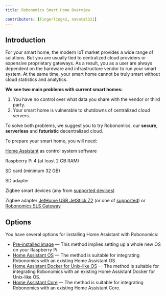 ```yaml
---
title: Robonomics Smart Home Overview

contributors: [Fingerling42, nakata5321]
---
```


## Introduction

For your smart home, the modern IoT market provides a wide range of solutions. But you are usually tied to centralized cloud providers or expensive proprietary gateways. As a result, you as a user are always dependent on the hardware and infrastructure vendor to run your smart system. At the same time, your smart home cannot be truly smart without cloud statistics and analytics.

**We see two main problems with current smart homes:**

1. You have no control over what data you share with the vendor or third party.
2. Your smart home is vulnerable to shutdowns of centralized cloud servers. 

<robo-wiki-picture src="home-assistant/ha-problems.png" />

To solve both problems, we suggest you to try Robonomics, our **secure**, **serverless** and **futuristic** decentralized cloud.

<robo-wiki-picture src="home-assistant/ha-robonomics.png" />

To prepare your smart home, you will need:


  <robo-wiki-grid-element-wrapper textAlign="center" :columns="4">
    <robo-wiki-grid-element>
      <robo-wiki-picture src="home-assistant/need_1.png" /> 
      <p><a href="https://www.home-assistant.io/">Home Assistant</a> as control system software</p> 
    </robo-wiki-grid-element>
    <robo-wiki-grid-element>
      <robo-wiki-picture src="home-assistant/need_2.png" /> 
      <p>Raspberry Pi 4 (at least 2 GB RAM)</p>  
    </robo-wiki-grid-element>
    <robo-wiki-grid-element>
      <robo-wiki-picture src="home-assistant/need_3.png" /> 
      <p>SD card (minimum 32 GB)</p>  
    </robo-wiki-grid-element>
    <robo-wiki-grid-element>
      <robo-wiki-picture src="home-assistant/need_4.png" /> 
      <p>SD adapter</p>
    </robo-wiki-grid-element>
  </robo-wiki-grid-element-wrapper>

  <robo-wiki-grid-element-wrapper :columns="2" textAlign="center">
    <robo-wiki-grid-element>
      <robo-wiki-picture src="home-assistant/need_5.png" />
      <p>Zigbee smart devices (any from <a href="https://slsys.io/action/supported_devices.html">supported devices</a>)</p>
    </robo-wiki-grid-element>
    <robo-wiki-grid-element>
      <robo-wiki-picture src="home-assistant/need_6.png" /> 
      <p>Zigbee adapter <a href="https://jethome.ru/z2/">JetHome USB JetStick Z2</a> (or one of <a href="https://www.zigbee2mqtt.io/information/supported_adapters.html">supported</a>) or 
      <a href="https://easyeda.com/ludovich88/robonomics_sls_gateway_v01">Robonomics SLS Gateway</a></p>
    </robo-wiki-grid-element/>
  </robo-wiki-grid-element-wrapper>

 <!-- <table>
  <tr>
    <th width = "25%">
        <robo-wiki-picture src="home-assistant/need_1.png" /> 
        <p align="center"><a href="https://www.home-assistant.io/">Home Assistant</a> as 
        control system software</p> 
    </th>
    <th width = "25%">
        <robo-wiki-picture src="home-assistant/need_2.png" /> 
        <p align="center">Raspberry Pi 4 (at least 2 GB RAM)</p> 
    </th>
    <th width = "25%">
        <robo-wiki-picture src="home-assistant/need_3.png" /> 
        <p align="center">SD card (minimum 16 GB)</p> 
    </th>
    <th width = "25%">
        <robo-wiki-picture src="home-assistant/need_4.png" /> 
        <p align="center">SD adapter</p>
    </th>
  </tr>
      <tr >
    <th colspan="2">
    <robo-wiki-picture src="home-assistant/need_5.png" />
    <p align="center">Zigbee smart devices (any from <a href="https://slsys.io/action/supported_devices.html">supported devices</a>)</p>
    </th>
    <th colspan="2">
    <robo-wiki-picture src="home-assistant/need_6.png" /> 
    <p align="center">Zigbee adapter <a href="https://jethome.ru/z2/">JetHome USB JetStick Z2</a> (or one of <a href="https://www.zigbee2mqtt.io/information/supported_adapters.html">supported</a>) or 
    <a href="https://easyeda.com/ludovich88/robonomics_sls_gateway_v01">Robonomics SLS Gateway</a></p>
    </th>
  </tr>
</table>  -->

## Options 

You have several options for installing Home Assistant with Robonomics:

* [Pre-installed image](/docs/hass-image-install/) — This method implies setting up a whole new OS on your Raspberry Pi.
* [Home Assistant OS](/docs/hass-os-upgrade/) — The method is suitable for integrating Robonomics with an existing Home Assistant OS.
* [Home Assistant Docker for Unix-like OS](/docs/hass-docker-upgrade/) — The method is suitable for integrating Robonomics with an existing Home Assistant Docker for Unix-like OS.
* [Home Assistant Core](/docs/hass-core-upgrade/) — The method is suitable for integrating Robonomics with an existing Home Assistant Core.